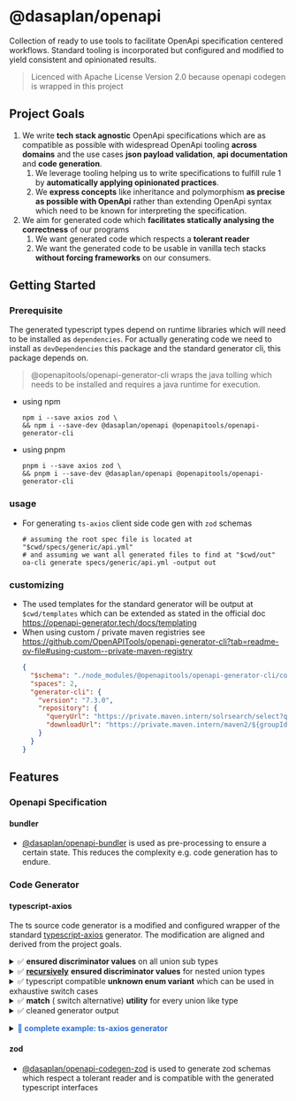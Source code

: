 # @dasaplan/openapi

Collection of ready to use tools to facilitate OpenApi specification centered workflows.
Standard tooling is incorporated but configured and modified to yield consistent and opinionated results.

> Licenced with Apache License Version 2.0 because openapi codegen is wrapped in this project

## Project Goals

1. We write **tech stack agnostic** OpenApi specifications which are as compatible as possible with widespread OpenApi tooling **across domains** and the use
   cases **json payload validation**, **api documentation** and **code generation**.
    1. We leverage tooling helping us to write specifications to fulfill rule 1 by **automatically applying opinionated practices**.
    2. We **express concepts** like inheritance and polymorphism **as precise as possible with OpenApi** rather than extending OpenApi syntax which need to be known for
       interpreting the specification.
2. We aim for generated code which **facilitates statically analysing the correctness** of our programs
    1. We want generated code which respects a **tolerant reader**
    2. We want the generated code to be usable in vanilla tech stacks **without forcing frameworks** on our consumers.

## Getting Started
### Prerequisite
The generated typescript types depend on runtime libraries which will need to be installed as `dependencies`. 
For actually generating code we need to install as `devDependencies` this package and the standard generator cli, this package depends on.

>  @openapitools/openapi-generator-cli wraps the java tolling which needs to be installed and requires a java runtime for execution.
- using npm
    ```shell
    npm i --save axios zod \
    && npm i --save-dev @dasaplan/openapi @openapitools/openapi-generator-cli
    ```
- using pnpm
    ```shell
    pnpm i --save axios zod \
    && pnpm i --save-dev @dasaplan/openapi @openapitools/openapi-generator-cli
    ```    

### usage
- For generating `ts-axios` client side code gen with `zod` schemas
    ```shell
    # assuming the root spec file is located at "$cwd/specs/generic/api.yml"
    # and assuming we want all generated files to find at "$cwd/out"
    oa-cli generate specs/generic/api.yml -output out
    ```

### customizing
- The used templates for the standard generator will be output at `$cwd/templates` which can be extended as stated in the official doc https://openapi-generator.tech/docs/templating
- When using custom / private maven registries see https://github.com/OpenAPITools/openapi-generator-cli?tab=readme-ov-file#using-custom--private-maven-registry
    ```json
    {
      "$schema": "./node_modules/@openapitools/openapi-generator-cli/config.schema.json",
      "spaces": 2,
      "generator-cli": {
        "version": "7.3.0",
        "repository": {
          "queryUrl": "https://private.maven.intern/solrsearch/select?q=g:${group.id}+AND+a:${artifact.id}&core=gav&start=0&rows=200",
          "downloadUrl": "https://private.maven.intern/maven2/${groupId}/${artifactId}/${versionName}/${artifactId}-${versionName}.jar"
        }
      }
    }
    ```

## Features
### Openapi Specification

#### bundler

-  [@dasaplan/openapi-bundler][@dasaplan/openapi-bundler] is used as pre-processing to ensure a certain state. This reduces the complexity e.g. code generation has to endure. 

### Code Generator

#### typescript-axios

The ts source code generator is a modified and configured wrapper of the standard [typescript-axios][typescript-axios] generator. 
The modification are aligned and derived from the project goals.

<details>
<summary>✅ <b>ensured discriminator values</b> on all union sub types</summary>
           
````typescript

module DSP_OPENAPI {
    // discriminator on Pet becomes redundant but does not hurt
    type Pet = { type: 'CAT' } & Cat | { type: 'DOG' } & Dog
    // discriminator value is known on type level
    interface Cat { type: 'CAT' }
    interface Dog { type: 'DOG' }
}

module Standard {
    type Pet = { type: 'CAT' } & Cat | { type: 'DOG' } & Dog
    interface Cat { type: string }
    interface Dog { type: string }
}

````
    
</details>
<details>
<summary>✅ <b><u>recursively</u></b> <b>ensured discriminator values</b> for nested union types</summary>
        
````typescript
type Pet = { type: 'CAT' } & Cat  | { type: 'DOG' } & Dog;
interface Dog { type: 'DOG' };

// in this exampel Cat is also a discriminated union and referenced from Pet
type Cat = { catType: 'SEAM' } & Seam | { catType: 'SHORT' } & ShortHair;
// all discriminator values for catType and type are ensured recursively 
interface Seam { catType: 'SEAM', type: 'CAT' }
interface ShortHair { catType: 'SHORT', type: 'CAT' }
````
    
</details>
<details>
<summary>✅ typescript compatible <b>unknown enum variant</b> which can be used in exhaustive switch cases</summary>
        
````typescript
type Pet = | { type: 'CAT' } & Cat | { type: 'DOG' } & Dog | { type: UNKNOWN_ENUM_VARIANT, [prop: string]: unknown }
// typesafe example for working with unknown values
function fooPet(pet: Pet): any {
    switch (pet.type) {
        case 'CAT':
            return doSomethingWithCat(pet);
        case 'DOG':
            return doSomethingWithDog(pet);
        // will throw compile error when missing    
        default:
            // exhaustiveness check: will throw compiler error for new variants
            const unknownVariant: UNKNOWN_ENUM_VARIANT = pet;
            logger.warning(`can't explicitly handle variant '${unknownVariant.type}' at the moment`);
            return applyDefaultOrThrow();
    }
}

````
    
</details>
<details>
<summary>✅ <b>match</b> ( switch alternative) <b>utility</b> for every union like type</summary>
        
````typescript

/* some example usage with utilities, note that the discriminator handling is handled by the generator */
function fooPet(pet: Pet): any {
    return Pet.match(pet, {
        'CAT': doSomethingWithCat,
        'DOG': doSomethingWithDog,
        onDefault: () => {
            logger.warning(`can't explicitly handle variant '${unknownVariant.type}' at the moment`);
            return applyDefaultOrThrow();
        }
    })
}

/* some example usage with utilities, note that the handler arguments are type safe*/
function fooPetNested(pet: Pet): any {
    return Pet.match(pet, {
        'CAT': (c) =>
            Cat.match(c, {
                'SEAM': () => 1.1,
                'SHORT': () => 1.2,
                onDefault: () => 1.3,
            }),
        'DOG': (d) => 2,
        onDefault: (unknown) => 3,
    });
````
    
</details>
<details>
<summary>✅ cleaned generator output</summary>

- Some files are being generated e.g. for packaging the types which are removed. This is merely a workaround which may be resolved with a better configuration.
- Reasoning: This project does not want to make assumptions on how the types are being packaged.
</details>

<p></p>
<details>
<summary> <b style="color: #2c6fdf">📜 complete example: ts-axios generator</b> </summary>

````typescript
export type UNKNOWN_ENUM_VARIANT = string & { readonly [tag]: "UNKNOWN"; };

interface Seam {
    catType: 'SEAM',
    type: 'CAT'
}

interface ShortHair {
    catType: 'SHORT',
    type: 'CAT'
}

type Cat = | { catType: 'SEAM' } & Seam 
           | { catType: 'SHORT' } & ShortHair 
           | { type: UNKNOWN_ENUM_VARIANT, [prop: string]: unknown }

interface Dog {
    type: 'DOG'
}

type Pet = | { type: 'CAT' } & Cat 
           | { type: 'DOG' } & Dog 
           | { type: UNKNOWN_ENUM_VARIANT, [prop: string]: unknown }

/** Utilities to work with the discriminated union Pet (will be generated for every discriminated or simple union) */  
export namespace Pet {
    type Handler<I, R> = (e: I) => R;
    type MatchObj<T extends Pet, R> = { [K in T as K["type"]]: Handler<Extract<T, { type: K["type"] }>, R> } & { onDefault: Handler<unknown, R> };
    
    /** All handler must return the same type*/
    export function match<R>(union: Pet, handler: MatchObj<Pet, R>): R {
        return union.type in handler ? handler[union.type](union as never) : handler.onDefault(union);
    }
    
    /** All handler must return the same type*/
    export function matchPartial<R>(union: Pet, handler: Partial<MatchObj<Pet, R>>): R | undefined {
        return union.type in handler ? handler[union.type]?.(union as never) : handler.onDefault?.(union);
    }
}

/* some example usage without utilities */
function fooPet(pet: Pet): any {
    switch (pet.type) {
        case 'CAT':
            return doSomethingWithCat(pet);
        case 'DOG':
            return doSomethingWithDog(pet);
        default:
            // exhaustiveness check: will throw compiler error for new variats
            const unknownVariant: UNKNOWN_ENUM_VARIANT = pet;
            logger.warning(`can't explicitly handle variant '${unknownVariant.type}' at the moment`);
            return applyDefaultOrThrow();
    }
}

/* some example usage with utilities, note that the discriminator handling is handled by the generator */
function fooPet(pet: Pet): any {
   return Pet.match(pet, {
       'CAT': doSomethingWithCat,
       'DOG': doSomethingWithDog,
       onDefault: () => {
           logger.warning(`can't explicitly handle variant '${unknownVariant.type}' at the moment`);
           return applyDefaultOrThrow();
       }
    })
}

/* some example usage with utilities, note that the handler arguments are type safe*/
function fooPetNested(pet: Pet): any {
    return Pet.match(pet, {
        'CAT': (c) =>
              Cat.match(c, {
                'SEAM': () => 1.1,
                'SHORT': () => 1.2,
                onDefault: () => 1.3,
              }),
        'DOG': (d) => 2,
        onDefault: (unknown) => 3,
    });
}
````

</details>

#### zod

-  [@dasaplan/openapi-codegen-zod][@dasaplan/openapi-codegen-zod] is used to generate zod schemas which respect a tolerant reader and is compatible with the generated typescript interfaces




[typescript-axios]: https://github.com/OpenAPITools/openapi-generator/blob/master/docs/generators/typescript-axios.md
[@dasaplan/openapi-bundler]: ../openapi-bundler/README.MD
[@dasaplan/openapi-codegen-zod]: ../openapi-codegen-zod/README.MD